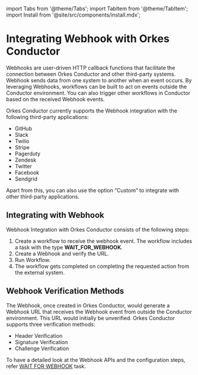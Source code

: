 import Tabs from '@theme/Tabs';
import TabItem from '@theme/TabItem';
import Install from '@site/src/components/install.mdx';


# Integrating Webhook with Orkes Conductor

Webhooks are user-driven HTTP callback functions that facilitate the connection between Orkes Conductor and other third-party systems. Webhook sends data from one system to another when an event occurs. By leveraging Webhooks, workflows can be built to act on events outside the Conductor environment. You can also trigger other workflows in Conductor based on the received Webhook events.

Orkes Conductor currently supports the Webhook integration with the following third-party applications:

* GitHub
* Slack
* Twilio
* Stripe
* Pagerduty
* Zendesk
* Twitter
* Facebook
* Sendgrid

Apart from this, you can also use the option “Custom” to integrate with other third-party applications.

## Integrating with Webhook

Webhook Integration with Orkes Conductor consists of the following steps:

1. Create a workflow to receive the webhook event. The workflow includes a task with the type **WAIT_FOR_WEBHOOK**. 
2. Create a Webhook and verify the URL.
3. Run Workflow.
4. The workflow gets completed on completing the requested action from the external system.

## Webhook Verification Methods

The Webhook, once created in Orkes Conductor, would generate a Webhook URL that receives the Webhook event from outside the Conductor environment. This URL would initially be unverified. Orkes Conductor supports three verification methods:

* Header Verification
* Signature Verification
* Challenge Verification

To have a detailed look at the Webhook APIs and the configuration steps, refer [WAIT FOR WEBHOOK](/content/reference-docs/system-tasks/webhook) task.